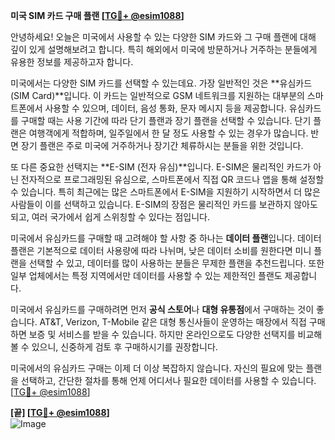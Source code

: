 **미국 SIM 카드 구매 플랜 [[TG💪+ @esim1088](https://t.me/s/esim1088)]**

안녕하세요! 오늘은 미국에서 사용할 수 있는 다양한 SIM 카드와 그 구매 플랜에 대해 깊이 있게 설명해보려고 합니다. 특히 해외에서 미국에 방문하거나 거주하는 분들에게 유용한 정보를 제공하고자 합니다.

미국에서는 다양한 SIM 카드를 선택할 수 있는데요. 가장 일반적인 것은 **유심카드 (SIM Card)**입니다. 이 카드는 일반적으로 GSM 네트워크를 지원하는 대부분의 스마트폰에서 사용할 수 있으며, 데이터, 음성 통화, 문자 메시지 등을 제공합니다. 유심카드를 구매할 때는 사용 기간에 따라 단기 플랜과 장기 플랜을 선택할 수 있습니다. 단기 플랜은 여행객에게 적합하며, 일주일에서 한 달 정도 사용할 수 있는 경우가 많습니다. 반면 장기 플랜은 주로 미국에 거주하거나 장기간 체류하시는 분들을 위한 것입니다.

또 다른 중요한 선택지는 **E-SIM (전자 유심)**입니다. E-SIM은 물리적인 카드가 아닌 전자적으로 프로그래밍된 유심으로, 스마트폰에서 직접 QR 코드나 앱을 통해 설정할 수 있습니다. 특히 최근에는 많은 스마트폰에서 E-SIM을 지원하기 시작하면서 더 많은 사람들이 이를 선택하고 있습니다. E-SIM의 장점은 물리적인 카드를 보관하지 않아도 되고, 여러 국가에서 쉽게 스위칭할 수 있다는 점입니다.

미국에서 유심카드를 구매할 때 고려해야 할 사항 중 하나는 **데이터 플랜**입니다. 데이터 플랜은 기본적으로 데이터 사용량에 따라 나뉘며, 낮은 데이터 소비를 원한다면 미니 플랜을 선택할 수 있고, 데이터를 많이 사용하는 분들은 무제한 플랜을 추천드립니다. 또한 일부 업체에서는 특정 지역에서만 데이터를 사용할 수 있는 제한적인 플랜도 제공합니다.

미국에서 유심카드를 구매하려면 먼저 **공식 스토어**나 **대형 유통점**에서 구매하는 것이 좋습니다. AT&T, Verizon, T-Mobile 같은 대형 통신사들이 운영하는 매장에서 직접 구매하면 보증 및 서비스를 받을 수 있습니다. 하지만 온라인으로도 다양한 선택지를 비교해볼 수 있으니, 신중하게 검토 후 구매하시기를 권장합니다.

미국에서의 유심카드 구매는 이제 더 이상 복잡하지 않습니다. 자신의 필요에 맞는 플랜을 선택하고, 간단한 절차를 통해 언제 어디서나 필요한 데이터를 사용할 수 있습니다. [[TG💪+ @esim1088](https://t.me/s/esim1088)]

**[끝] [[TG💪+ @esim1088](https://t.me/s/esim1088)]**  
![Image](https://i.postimg.cc/Y0z9fWf4/image.png)